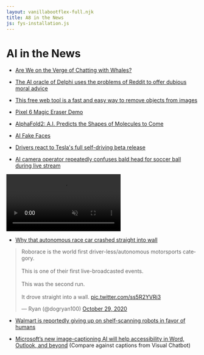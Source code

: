 ```yaml
---
layout: vanillabootflex-full.njk
title: A8 in the News
js: fys-installation.js
---
```


# AI in the News



- [Are We on the Verge of Chatting with Whales?](https://www.hakaimagazine.com/features/are-we-on-the-verge-of-chatting-with-whales/)
- [The AI oracle of Delphi uses the problems of Reddit to offer dubious moral advice](https://www.theverge.com/2021/10/20/22734215/ai-ask-delphi-moral-ethical-judgement-demo)
- [This free web tool is a fast and easy way to remove objects from images](https://www.theverge.com/2021/10/25/22744431/remove-edit-objects-images-photos-ai-free-cleanup-pictures)
- [Pixel 6 Magic Eraser Demo](https://www.youtube.com/watch?v=vdpu1wPh0Kw)
- [AlphaFold2: A.I. Predicts the Shapes of Molecules to Come](https://www.nytimes.com/2021/07/22/technology/deepmind-ai-proteins-folding.html)
- [AI Fake Faces](https://www.nytimes.com/interactive/2020/11/21/science/artificial-intelligence-fake-people-faces.html)




- [Drivers react to Tesla's full self-driving beta release](https://arstechnica.com/cars/2020/10/tesla-is-now-beta-testing-self-driving-software-on-public-roads/)
- [AI camera operator repeatedly confuses bald head for soccer ball during live stream](https://www.theverge.com/tldr/2020/11/3/21547392/ai-camera-operator-football-bald-head-soccer-mistakes)

<video autoplay muted loop playsinline class="c-gifv" data-cid="site/gifv-1604414920_3719_242429" data-cdata="{&quot;default&quot;:{&quot;320&quot;:&quot;https://cdn.vox-cdn.com/thumbor/GxhcWsfSW7ObWpHh8bQN4fVd_9E=/0x0:600x329/320x213/filters:focal(252x117:348x213):gifv():no_upscale()/cdn.vox-cdn.com/uploads/chorus_image/image/67730477/ai_camer_soccer_ball.0.gif&quot;,&quot;620&quot;:&quot;https://cdn.vox-cdn.com/thumbor/nQiHU_BVgrTuPxXGTQY2VKvwflc=/0x0:600x329/620x413/filters:focal(252x117:348x213):gifv():no_upscale()/cdn.vox-cdn.com/uploads/chorus_image/image/67730477/ai_camer_soccer_ball.0.gif&quot;,&quot;920&quot;:&quot;https://cdn.vox-cdn.com/thumbor/Y_P_RCS-BOQF3OxUsYQZW5PeOQw=/0x0:600x329/920x613/filters:focal(252x117:348x213):gifv():no_upscale()/cdn.vox-cdn.com/uploads/chorus_image/image/67730477/ai_camer_soccer_ball.0.gif&quot;,&quot;1220&quot;:&quot;https://cdn.vox-cdn.com/thumbor/svcaugFjABR2gaZmHCv5Ex-74Vg=/0x0:600x329/1220x813/filters:focal(252x117:348x213):gifv():no_upscale()/cdn.vox-cdn.com/uploads/chorus_image/image/67730477/ai_camer_soccer_ball.0.gif&quot;,&quot;1520&quot;:&quot;https://cdn.vox-cdn.com/thumbor/lVKRooHTb6aEYzvrDR0zNYkFiNo=/0x0:600x329/1520x1013/filters:focal(252x117:348x213):gifv():no_upscale()/cdn.vox-cdn.com/uploads/chorus_image/image/67730477/ai_camer_soccer_ball.0.gif&quot;,&quot;1820&quot;:&quot;https://cdn.vox-cdn.com/thumbor/Z2r8FXFXS_Lw48bGU_PFsJIceow=/0x0:600x329/1820x1213/filters:focal(252x117:348x213):gifv():no_upscale()/cdn.vox-cdn.com/uploads/chorus_image/image/67730477/ai_camer_soccer_ball.0.gif&quot;,&quot;2120&quot;:&quot;https://cdn.vox-cdn.com/thumbor/Ctfnyqpx7ZuSyxKszBRHuL1KLiI=/0x0:600x329/2120x1413/filters:focal(252x117:348x213):gifv():no_upscale()/cdn.vox-cdn.com/uploads/chorus_image/image/67730477/ai_camer_soccer_ball.0.gif&quot;,&quot;2420&quot;:&quot;https://cdn.vox-cdn.com/thumbor/nqaftO-3ZTqo_xsfXo2-Rj8K6LI=/0x0:600x329/2420x1613/filters:focal(252x117:348x213):gifv():no_upscale()/cdn.vox-cdn.com/uploads/chorus_image/image/67730477/ai_camer_soccer_ball.0.gif&quot;},&quot;art_directed&quot;:[]}" src="https://cdn.vox-cdn.com/thumbor/svcaugFjABR2gaZmHCv5Ex-74Vg=/0x0:600x329/1220x813/filters:focal(252x117:348x213):gifv():no_upscale()/cdn.vox-cdn.com/uploads/chorus_image/image/67730477/ai_camer_soccer_ball.0.gif">
  <script type="text/template">
    <picture class="c-picture" data-cid="site/picture_element-1604414920_6263_242428" data-cdata='{"image_id":67730477,"ratio":"*"}'>
<img srcset="https://cdn.vox-cdn.com/thumbor/xRWiGvbcFfeAM9e431qWkGyIpLk=/0x0:600x329/320x213/filters:focal(252x117:348x213):no_upscale()/cdn.vox-cdn.com/uploads/chorus_image/image/67730477/ai_camer_soccer_ball.0.gif 320w, https://cdn.vox-cdn.com/thumbor/aOju-1qT8SGBa0oxFblwSfYrG5w=/0x0:600x329/620x413/filters:focal(252x117:348x213):no_upscale()/cdn.vox-cdn.com/uploads/chorus_image/image/67730477/ai_camer_soccer_ball.0.gif 620w, https://cdn.vox-cdn.com/thumbor/FfFAY2L2MRCIIk92xetPPSAiRlo=/0x0:600x329/920x613/filters:focal(252x117:348x213):no_upscale()/cdn.vox-cdn.com/uploads/chorus_image/image/67730477/ai_camer_soccer_ball.0.gif 920w, https://cdn.vox-cdn.com/thumbor/d1xDEsjq68pSQz1FDBQ6CFNPCro=/0x0:600x329/1220x813/filters:focal(252x117:348x213):no_upscale()/cdn.vox-cdn.com/uploads/chorus_image/image/67730477/ai_camer_soccer_ball.0.gif 1220w, https://cdn.vox-cdn.com/thumbor/wdmuf2OSAaYsKqicw-0YYNIWHIM=/0x0:600x329/1520x1013/filters:focal(252x117:348x213):no_upscale()/cdn.vox-cdn.com/uploads/chorus_image/image/67730477/ai_camer_soccer_ball.0.gif 1520w, https://cdn.vox-cdn.com/thumbor/jwC7rIl0sKXclhNLJC86ChhVpsI=/0x0:600x329/1820x1213/filters:focal(252x117:348x213):no_upscale()/cdn.vox-cdn.com/uploads/chorus_image/image/67730477/ai_camer_soccer_ball.0.gif 1820w, https://cdn.vox-cdn.com/thumbor/fmSl43aANYvkcVJq0BTHmSUOzgk=/0x0:600x329/2120x1413/filters:focal(252x117:348x213):no_upscale()/cdn.vox-cdn.com/uploads/chorus_image/image/67730477/ai_camer_soccer_ball.0.gif 2120w, https://cdn.vox-cdn.com/thumbor/Xx5mVhC8bkGhd1qNbY_o9e-wR9E=/0x0:600x329/2420x1613/filters:focal(252x117:348x213):no_upscale()/cdn.vox-cdn.com/uploads/chorus_image/image/67730477/ai_camer_soccer_ball.0.gif 2420w" sizes="(min-width: 1221px) 846px, (min-width: 880px) calc(100vw - 334px), 100vw" alt="" data-upload-width="600" src="https://cdn.vox-cdn.com/thumbor/shkGn7xzXSxlcpqXWaqL9D1X2fA=/0x0:600x329/1200x800/filters:focal(252x117:348x213):no_upscale()/cdn.vox-cdn.com/uploads/chorus_image/image/67730477/ai_camer_soccer_ball.0.gif">

</picture>

  </script>
</video>


- [Why that autonomous race car crashed straight into wall](https://www.thedrive.com/news/37366/why-that-autonomous-race-car-crashed-straight-into-a-wall)

<blockquote class="twitter-tweet"><p lang="en" dir="ltr">Roborace is the world first driver-less/autonomous motorsports category.<br><br>This is one of their first live-broadcasted events.<br><br>This was the second run.<br><br>It drove straight into a wall. <a href="https://t.co/ss5R2YVRi3">pic.twitter.com/ss5R2YVRi3</a></p>&mdash; Ryan (@dogryan100) <a href="https://twitter.com/dogryan100/status/1321800383505657856?ref_src=twsrc%5Etfw">October 29, 2020</a></blockquote><script async src="https://platform.twitter.com/widgets.js" charset="utf-8"></script>

- [Walmart is reportedly giving up on shelf-scanning robots in favor of humans](https://www.theverge.com/2020/11/3/21547306/walmart-shelf-scanning-robots-automation-bossa-nova-robotics-contract-ended)

- [Microsoft’s new image-captioning AI will help accessibility in Word, Outlook, and beyond](https://www.theverge.com/2020/10/14/21514405/image-captioning-seeing-ai-microsoft-algorithm-word-powerpoint-outlook) (Compare against captions from Visual Chatbot)


